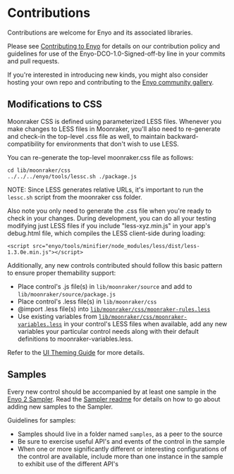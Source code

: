 # Contributions

Contributions are welcome for Enyo and its associated libraries.

Please see [Contributing to Enyo](http://enyojs.com/community/contribute/) for details
on our contribution policy and guidelines for use of the Enyo-DCO-1.0-Signed-off-by
line in your commits and pull requests.

If you're interested in introducing new kinds, you might also consider hosting your own repo
and contributing to the [Enyo community gallery](http://enyojs.com/gallery).

## Modifications to CSS

Moonraker CSS is defined using parameterized LESS files.  Whenever you make changes to LESS files in Moonraker, you'll also need to re-generate and check-in the top-level .css file as well, to maintain backward-compatibility for environments that don't wish to use LESS.

You can re-generate the top-level moonraker.css file as follows:

    cd lib/moonraker/css
    ../../../enyo/tools/lessc.sh ./package.js

NOTE: Since LESS generates relative URLs, it's important to run the `lessc.sh` script from the moonraker css folder.

Also note you only need to generate the .css file when you're ready to check in your changes.  During development, you can do all your testing modifying just LESS files if you include "less-xyz.min.js" in your app's debug.html file, which compiles the LESS client-side during loading:

    <script src="enyo/tools/minifier/node_modules/less/dist/less-1.3.0e.min.js"></script>
    
Additionally, any new controls contributed should follow this basic pattern to ensure proper themability support:

* Place control's .js file(s) in `lib/moonraker/source` and add to `lib/moonraker/source/package.js`
* Place control's .less file(s) in `lib/moonraker/css`
* @import .less file(s) into [`lib/moonraker/css/moonraker-rules.less`](https://github.com/enyojs/moonraker/blob/master/css/moonraker-rules.less)
* Use existing variables from [`lib/moonraker/css/moonraker-variables.less`](https://github.com/enyojs/moonraker/blob/master/css/moonraker-variables.less) in your control's LESS files when available, add any new variables your particular control needs along with their default definitions to moonraker-variables.less.

Refer to the [UI Theming Guide](https://github.com/enyojs/enyo/wiki/UI-Theming) for more details.

## Samples

Every new control should be accompanied by at least one sample in the [Enyo 2 Sampler](http://enyojs.com/sampler).  Read the [Sampler readme](https://github.com/enyojs/sampler) for details on how to go about adding new samples to the Sampler.  

Guidelines for samples:

* Samples should live in a folder named `samples`, as a peer to the source
* Be sure to exercise useful API's and events of the control in the sample
* When one or more significantly different or interesting configurations of the control are available, include more than one instance in the sample to exhibit use of the different API's
